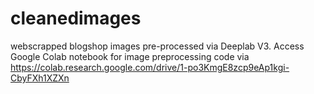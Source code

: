 # cleanedimages
 webscrapped blogshop images pre-processed via Deeplab V3. 
Access Google Colab notebook for image preprocessing code via https://colab.research.google.com/drive/1-po3KmgE8zcp9eAp1kgi-CbyFXh1XZXn

